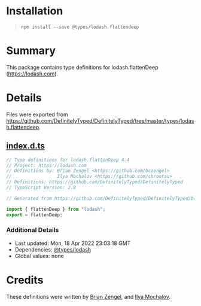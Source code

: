# Installation
> `npm install --save @types/lodash.flattendeep`

# Summary
This package contains type definitions for lodash.flattenDeep (https://lodash.com).

# Details
Files were exported from https://github.com/DefinitelyTyped/DefinitelyTyped/tree/master/types/lodash.flattendeep.
## [index.d.ts](https://github.com/DefinitelyTyped/DefinitelyTyped/tree/master/types/lodash.flattendeep/index.d.ts)
````ts
// Type definitions for lodash.flattenDeep 4.4
// Project: https://lodash.com
// Definitions by: Brian Zengel <https://github.com/bczengel>
//                 Ilya Mochalov <https://github.com/chrootsu>
// Definitions: https://github.com/DefinitelyTyped/DefinitelyTyped
// TypeScript Version: 2.8

// Generated from https://github.com/DefinitelyTyped/DefinitelyTyped/blob/master/types/lodash/scripts/generate-modules.ts

import { flattenDeep } from "lodash";
export = flattenDeep;

````

### Additional Details
 * Last updated: Mon, 18 Apr 2022 23:03:18 GMT
 * Dependencies: [@types/lodash](https://npmjs.com/package/@types/lodash)
 * Global values: none

# Credits
These definitions were written by [Brian Zengel](https://github.com/bczengel), and [Ilya Mochalov](https://github.com/chrootsu).
